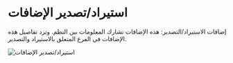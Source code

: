 # استيراد/تصدير الإضافات

إضافات الاستيراد/التصدير: هذه الإضافات تشارك المعلومات بين النظم. وترد تفاصيل هذه الإضافات في الفرع المتعلق بالاستيراد والتصدير.

![استيراد/تصدير الإضافات](images/chapter5/plugin_import_export.png)  
